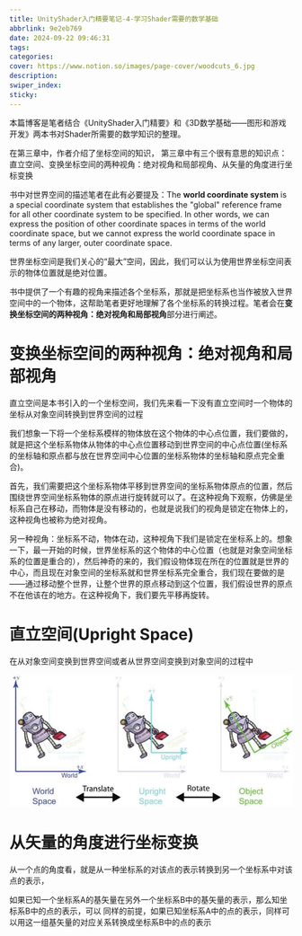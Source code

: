 ```yaml
---
title: UnityShader入门精要笔记-4-学习Shader需要的数学基础
abbrlink: 9e2eb769
date: 2024-09-22 09:46:31
tags:
categories:
cover: https://www.notion.so/images/page-cover/woodcuts_6.jpg
description:
swiper_index:
sticky:
---
```


本篇博客是笔者结合《UnityShader入门精要》和《3D数学基础——图形和游戏开发》两本书对Shader所需要的数学知识的整理。

在第三章中，作者介绍了坐标空间的知识，
第三章中有三个很有意思的知识点：直立空间、变换坐标空间的两种视角：绝对视角和局部视角、从矢量的角度进行坐标变换

书中对世界空间的描述笔者在此有必要提及：The **world coordinate system** is a special coordinate system that establishes the "global" reference frame for all other coordinate system to be specified. In other words, we can express the position of other coordinate spaces in terms of the world coordinate space, but we cannot express the world coordinate space in terms of any larger, outer coordinate space.

世界坐标空间是我们关心的“最大”空间，因此，我们可以认为使用世界坐标空间表示的物体位置就是绝对位置。

书中提供了一个有趣的视角来描述各个坐标系，那就是把坐标系也当作被放入世界空间中的一个物体，这帮助笔者更好地理解了各个坐标系的转换过程。笔者会在**变换坐标空间的两种视角：绝对视角和局部视角**部分进行阐述。


# 变换坐标空间的两种视角：绝对视角和局部视角

直立空间是本书引入的一个坐标空间，我们先来看一下没有直立空间时一个物体的坐标从对象空间转换到世界空间的过程

我们想象一下将一个坐标系模样的物体放在这个物体的中心点位置，我们要做的，就是把这个坐标系物体从物体的中心点位置移动到世界空间的中心点位置(坐标系的坐标轴和原点都与放在世界空间中心位置的坐标系物体的坐标轴和原点完全重合)。

首先，我们需要把这个坐标系物体平移到世界空间的坐标系物体原点的位置，然后围绕世界空间坐标系物体的原点进行旋转就可以了。在这种视角下观察，仿佛是坐标系自己在移动，而物体是没有移动的，也就是说我们的视角是锁定在物体上的，这种视角也被称为绝对视角。

另一种视角：坐标系不动，物体在动，这种视角下我们是锁定在坐标系上的。想象一下，最一开始的时候，世界坐标系的这个物体的中心位置（也就是对象空间坐标系的位置是重合的），然后神奇的来的，我们假设物体现在所在的位置就是世界的中心，而且现在对象空间的坐标系就和世界坐标系完全重合，我们现在要做的是——通过移动整个世界，让整个世界的原点移动到这个位置，我们假设世界的原点不在他该在的地方。在这种视角下，我们要先平移再旋转。


# 直立空间(Upright Space)

在从对象空间变换到世界空间或者从世界空间变换到对象空间的过程中

![](UnityShader入门精要笔记-4-学习Shader需要的数学基础/image.png)

# 从矢量的角度进行坐标变换

从一个点的角度看，就是从一种坐标系的对该点的表示转换到另一个坐标系中对该点的表示，

如果已知一个坐标系A的基矢量在另外一个坐标系B中的基矢量的表示，那么知坐标系B中的点的表示，可以
同样的前提，如果已知坐标系A中的点的表示，同样可以用这一组基矢量的对应关系转换成坐标系B中的点的表示

